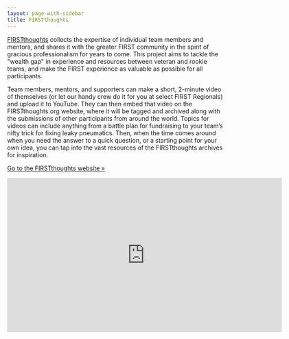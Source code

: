 ```yaml
---
layout: page-with-sidebar
title: FIRSTthoughts
---
```

[FIRSTthoughts](http://firstthoughts.org/) collects the expertise of individual team members and mentors, and shares it with the greater FIRST community in the spirit of gracious professionalism for years to come. This project aims to tackle the "wealth gap" in experience and resources between veteran and rookie teams, and make the FIRST experience as valuable as possible for all participants.

Team members, mentors, and supporters can make a short, 2-minute video of themselves (or let our handy crew do it for you at select FIRST Regionals) and upload it to YouTube. They can then embed that video on the FIRSTthoughts.org website, where it will be tagged and archived along with the submissions of other participants from around the world. Topics for videos can include anything from a battle plan for fundraising to your team’s nifty trick for fixing leaky pneumatics. Then, when the time comes around when you need the answer to a quick question, or a starting point for your own idea, you can tap into the vast resources of the FIRSTthoughts archives for inspiration.

[Go to the FIRSTthoughts website &raquo;](http://firstthoughts.org/)

<div style="text-align: center">
    <iframe width="640" height="360" src="http://www.youtube.com/embed/2p48MMW4GyY" frameborder="0"> </iframe>
</div>
